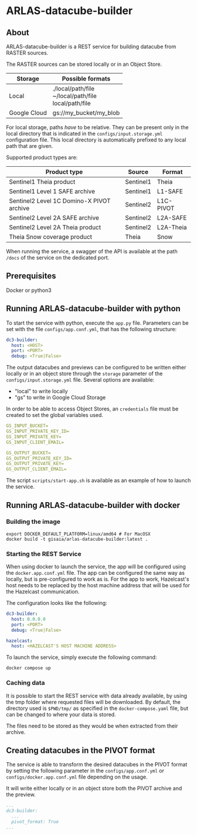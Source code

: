 # ARLAS-datacube-builder

## About

ARLAS-datacube-builder is a REST service for building datacube from RASTER sources.

The RASTER sources can be stored locally or in an Object Store.

| Storage      | Possible formats                                          |
|--------------|-----------------------------------------------------------|
| Local        | ./local/path/file<br>~/local/path/file<br>local/path/file |
| Google Cloud | gs://my_bucket/my_blob                                    |

For local storage, paths *have* to be relative.
They can be present only in the local directory that is indicated in the `configs/input.storage.yml` configuration file.
This local directory is automatically prefixed to any local path that are given.

Supported product types are:

| Product type                                | Source    | Format     |
|---------------------------------------------|-----------|------------|
| Sentinel1 Theia product                     | Sentinel1 | Theia      |
| Sentinel1 Level 1 SAFE archive              | Sentinel1 | L1-SAFE    |
| Sentinel2 Level 1C Domino-X PIVOT archive   | Sentinel2 | L1C-PIVOT  |
| Sentinel2 Level 2A SAFE archive             | Sentinel2 | L2A-SAFE   |
| Sentinel2 Level 2A Theia product            | Sentinel2 | L2A-Theia  |
| Theia Snow coverage product                 | Theia     | Snow       |

When running the service, a swagger of the API is available at the path `/docs` of the service on the dedicated port.

## Prerequisites

Docker or python3

## Running ARLAS-datacube-builder with python

To start the service with python, execute the `app.py` file.
Parameters can be set with the file `configs/app.conf.yml`, that has the following structure:

```yaml
dc3-builder:
  host: <HOST>
  port: <PORT>
  debug: <True|False>
```

The output datacubes and previews can be configured to be written either locally or in an object store through the `storage` parameter of the `configs/input.storage.yml` file. Several options are available:

- "local" to write locally
- "gs" to write in Google Cloud Storage

In order to be able to access Object Stores, an `credentials` file must be created to set the global variables used.

```yaml
GS_INPUT_BUCKET=
GS_INPUT_PRIVATE_KEY_ID=
GS_INPUT_PRIVATE_KEY=
GS_INPUT_CLIENT_EMAIL=

GS_OUTPUT_BUCKET=
GS_OUTPUT_PRIVATE_KEY_ID=
GS_OUTPUT_PRIVATE_KEY=
GS_OUTPUT_CLIENT_EMAIL=
```

The script `scripts/start-app.sh` is available as an example of how to launch the service.

## Running ARLAS-datacube-builder with docker

### Building the image

```shell
export DOCKER_DEFAULT_PLATFORM=linux/amd64 # For MacOSX
docker build -t gisaia/arlas-datacube-builder:latest .
```

### Starting the REST Service

When using docker to launch the service, the app will be configured using the `docker.app.conf.yml` file.
The app can be configured the same way as locally, but is pre-configured to work as is.
For the app to work, Hazelcast's host needs to be replaced by the host machine address that will be used for the Hazelcast communication.

The configuration looks like the following:

```yaml
dc3-builder:
  host: 0.0.0.0
  port: <PORT>
  debug: <True|False>

hazelcast:
  host: <HAZELCAST'S HOST MACHINE ADDRESS>
```

To launch the service, simply execute the following command:

```shell
docker compose up
```

### Caching data

It is possible to start the REST service with data already available, by using the tmp folder where requested files will be downloaded. By default, the directory used is `$PWD/tmp/` as specified in the `docker-compose.yaml` file, but can be changed to where your data is stored.

The files need to be stored as they would be when extracted from their archive.

## Creating datacubes in the PIVOT format

The service is able to transform the desired datacubes in the PIVOT format by setting the following parameter in the `configs/app.conf.yml` or `configs/docker.app.conf.yml` file depending on the usage.

It will write either locally or in an object store both the PIVOT archive and the preview.

```yaml
...
dc3-builder:
  ...
  pivot_format: True
...
```